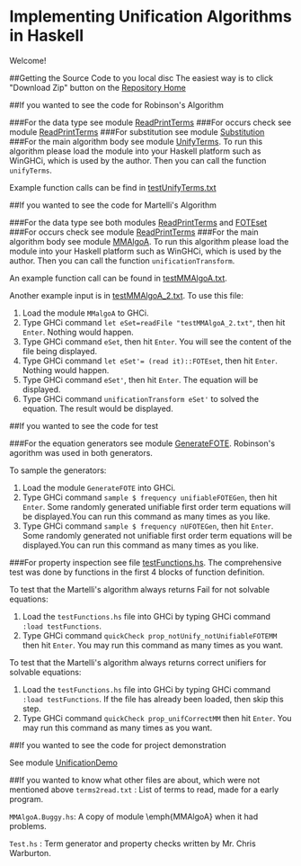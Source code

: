 # Implementing Unification Algorithms in Haskell      

Welcome!

##Getting the Source Code to you local disc
The easiest way is to click "Download Zip" button on the [Repository Home](https://github.com/YueLiPicasso/unification)

##If you wanted to see the code for Robinson's Algorithm

###For the data type
see module [ReadPrintTerms](ReadPrintTerms.hs)
###For occurs check
see module [ReadPrintTerms](ReadPrintTerms.hs)
###For substitution
see module [Substitution](Substitution.hs)
###For the main algorithm body
see module [UnifyTerms](UnifyTerms.hs). To run this algorithm please load the module into your Haskell platform such as WinGHCi, which is used by the author. Then you can call the function `unifyTerms`.

Example function calls  can be find in [testUnifyTerms.txt](testUnifyTerms.txt)

##If you wanted to see the code for Martelli's Algorithm

###For the data type
see both modules [ReadPrintTerms](ReadPrintTerms.hs) and [FOTEset](FOTEset.hs)
###For occurs check
see module [ReadPrintTerms](ReadPrintTerms.hs)
###For the main algorithm body
see module [MMAlgoA](MMAlgoA.hs). To run this algorithm please load the module into your Haskell platform such as WinGHCi, which is used by the author. Then you can call the function `unificationTransform`.

An example function call can be found in [testMMAlgoA.txt](testMMAlgoA.txt). 

Another example input is in [testMMAlgoA_2.txt](testMMAlgoA_2.txt). To use this file:

1. Load the module `MMalgoA` to GHCi.
2. Type GHCi command `let eSet=readFile "testMMAlgoA_2.txt"`, then hit `Enter`. Nothing would happen.
3. Type GHCi command `eSet`, then hit `Enter`. You will see the content of the file being displayed.
4. Type GHCi command `let eSet'= (read it)::FOTEset`, then hit `Enter`. Nothing would happen.
5. Type GHCi command `eSet'`, then hit `Enter`. The equation will be displayed.
6. Type GHCi command `unificationTransform eSet'` to solved the equation. The result would be displayed.


##If you wanted to see the code for test

###For the equation generators
see module [GenerateFOTE](GenerateFOTE.hs). Robinson's agorithm was used in both generators.

To sample the generators: 

1. Load the module `GenerateFOTE` into GHCi.
2. Type GHCi command `sample $ frequency unifiableFOTEGen`, then hit `Enter`. Some randomly generated unifiable first order term equations will be displayed.You can run this command as many times as you like.
3. Type GHCi command `sample $ frequency nUFOTEGen`, then hit `Enter`. Some randomly generated not unifiable first order term equations will be displayed.You can run this command as many times as you like.

###For property inspection
see file [testFunctions.hs](testFunctions.hs). The comprehensive test was done by functions in the first 4 blocks of function definition. 

To test that the Martelli's algorithm always returns Fail for not solvable equations:

1. Load the `testFunctions.hs` file into GHCi by typing GHCi command `:load testFunctions`.
2. Type GHCi command `quickCheck prop_notUnify_notUnifiableFOTEMM` then hit `Enter`. You may run this command as many times as you want. 

To test that the Martelli's algorithm always returns correct unifiers for solvable equations:

1. Load the `testFunctions.hs` file into GHCi by typing GHCi command `:load testFunctions`. If the file has already been loaded, then skip this step.
2. Type GHCi command `quickCheck prop_unifCorrectMM` then hit `Enter`. You may run this command as many times as you want.

##If you wanted to see the code for project demonstration

See module [UnificationDemo](UnificationDemo.hs)

##If you wanted to know what other files are about, which were not mentioned above
`terms2read.txt` : List of terms to read, made for a early program.


`MMAlgoA.Buggy.hs`: A copy of module \emph{MMAlgoA} when it had problems. 


`Test.hs` : Term generator and property checks written by Mr. Chris Warburton.

